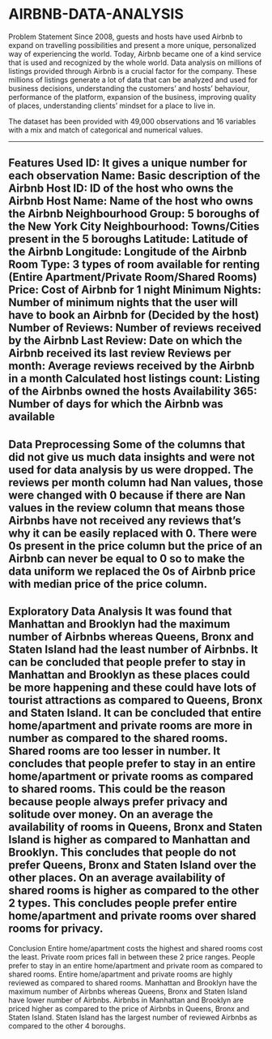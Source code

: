 # AIRBNB-DATA-ANALYSIS
Problem Statement
Since 2008, guests and hosts have used Airbnb to expand on travelling possibilities and present a more unique, personalized way of experiencing the world. Today, Airbnb became one of a kind service that is used and recognized by the whole world. Data analysis on millions of listings provided through Airbnb is a crucial factor for the company. These millions of listings generate a lot of data that can be analyzed and used for business decisions, understanding the customers’ and hosts’ behaviour, performance of the platform, expansion of the business, improving quality of places, understanding clients’ mindset for a place to live in.

The dataset has been provided with 49,000 observations and 16 variables with a mix and match of categorical and numerical values.

------------------------------------------------------------------------

Features Used
ID: It gives a unique number for each observation
Name: Basic description of the Airbnb
Host ID: ID of the host who owns the Airbnb
Host Name: Name of the host who owns the Airbnb
Neighbourhood Group: 5 boroughs of the New York City
Neighbourhood: Towns/Cities present in the 5 boroughs
Latitude: Latitude of the Airbnb
Longitude: Longitude of the Airbnb
Room Type: 3 types of room available for renting (Entire Apartment/Private Room/Shared Rooms)
Price: Cost of Airbnb for 1 night
Minimum Nights: Number of minimum nights that the user will have to book an Airbnb for (Decided by the host)
Number of Reviews: Number of reviews received by the Airbnb
Last Review: Date on which the Airbnb received its last review
Reviews per month: Average reviews received by the Airbnb in a month
Calculated host listings count: Listing of the Airbnbs owned the hosts
Availability 365: Number of days for which the Airbnb was available
------------------------------------------------------------------------

Data Preprocessing
Some of the columns that did not give us much data insights and were not used for data analysis by us were dropped.
The reviews per month column had Nan values, those were changed with 0 because if there are Nan values in the review column that means those Airbnbs have not received any reviews that’s why it can be easily replaced with 0.
There were 0s present in the price column but the price of an Airbnb can never be equal to 0 so to make the data uniform we replaced the 0s of Airbnb price with median price of the price column.
------------------------------------------------------------------------

Exploratory Data Analysis
It was found that Manhattan and Brooklyn had the maximum number of Airbnbs whereas Queens, Bronx and Staten Island had the least number of Airbnbs. It can be concluded that people prefer to stay in Manhattan and Brooklyn as these places could be more happening and these could have lots of tourist attractions as compared to Queens, Bronx and Staten Island.
It can be concluded that entire home/apartment and private rooms are more in number as compared to the shared rooms. Shared rooms are too lesser in number. It concludes that people prefer to stay in an entire home/apartment or private rooms as compared to shared rooms. This could be the reason because people always prefer privacy and solitude over money.
On an average the availability of rooms in Queens, Bronx and Staten Island is higher as compared to Manhattan and Brooklyn. This concludes that people do not prefer Queens, Bronx and Staten Island over the other places. On an average availability of shared rooms is higher as compared to the other 2 types. This concludes people prefer entire home/apartment and private rooms over shared rooms for privacy.
------------------------------------------------------------------------

Conclusion
Entire home/apartment costs the highest and shared rooms cost the least. Private room prices fall in between these 2 price ranges.
People prefer to stay in an entire home/apartment and private room as compared to shared rooms.
Entire home/apartment and private rooms are highly reviewed as compared to shared rooms.
Manhattan and Brooklyn have the maximum number of Airbnbs whereas Queens, Bronx and Staten Island have lower number of Airbnbs.
Airbnbs in Manhattan and Brooklyn are priced higher as compared to the price of Airbnbs in Queens, Bronx and Staten Island.
Staten Island has the largest number of reviewed Airbnbs as compared to the other 4 boroughs.
